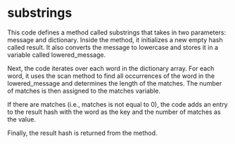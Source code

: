 # substrings
This code defines a method called substrings that takes in two parameters: message and dictionary. Inside the method, it initializes a new empty hash called result. It also converts the message to lowercase and stores it in a variable called lowered_message.

Next, the code iterates over each word in the dictionary array. For each word, it uses the scan method to find all occurrences of the word in the lowered_message and determines the length of the matches. The number of matches is then assigned to the matches variable.

If there are matches (i.e., matches is not equal to 0), the code adds an entry to the result hash with the word as the key and the number of matches as the value.

Finally, the result hash is returned from the method.

